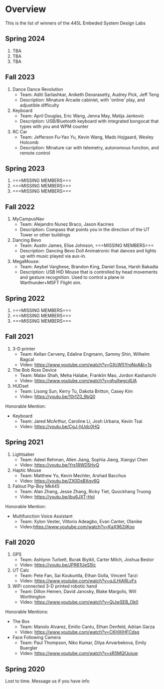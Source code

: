 # Overview
This is the list of winners of the 445L Embeded System Design Labs

## Spring 2024  

1. TBA
2. TBA
3. TBA

## Fall 2023

1. Dance Dance Revolution
	- Team: Aditi Sarlashkar, Aniketh Devarasetty, Audrey Pick, Jeff Teng
	- Description: Minature Arcade cabiniet, with 'online' play, and adjustible difficulty
2. Keyboard
	- Team: April Douglas, Eric Wang, Jenna May, Matija Jankovic 
	- Description: USB/Bluetooth keyboard with integrated bongocat that types with you and WPM counter 
3. RC Car
	- Team: Jefferson Fu-Yao Yu, Kevin Wang, Mads Hojgaard, Wesley Holcomb
	- Description: Minature car with telemetry, autonomous function, and remote control

## Spring 2023

1. ===MISSING MEMBERS===
2. ===MISSING MEMBERS===
3. ===MISSING MEMBERS===

## Fall 2022

1. MyCampusNav
	- Team: Alejandro Nunez Braco, Jason Kacines
	- Description: Compass that points you in the direction of the UT Tower or other buildings
2. Dancing Bevo
	- Team: Austin James, Elise Johnson, ===MISSING MEMBERS===
	- Description: Dancing Bevo Doll Animatronic that dances and lights up with music played via aux-in.
3. MegaMouse:
	- Team: Aeybel Varghese, Brandon King, Daniel Sosa, Harsh Bakadia
	- Description: USB HID Mouse that is controlled by head movements and gesture recognition. Used to control a plane in Warthunder+MSFT Flight sim.

## Spring 2022

1. ===MISSING MEMBERS===
2. ===MISSING MEMBERS===
3. ===MISSING MEMBERS===


## Fall 2021

1. 3-D printer
	- Team: Kellan Cerveny, Edaline Engmann, Sammy Shin, Wilhelm Bagcal
	- Video: https://www.youtube.com/watch?v=GXcW5YrqNoA&t=1s
2. The Bob Ross Device
	- Team: Malav Shah, Meha Halabe, Franklin Mao, Jordon Kashanchi
	- Video: https://www.youtube.com/watch?v=qhullwgcdUA
3. HUDset
	- Team: Lisong Sun, Kerry Tu, Dakota Britton, Casey Kim
	- Video: https://youtu.be/10rfZ0_9bQ0

Honorable Mention:
* Keyboard
	- Team: Jared McArthur, Caroline Li, Josh Urbana, Kevin Tsai
	- Video: https://youtu.be/CgJ-hUdc0HQ
	
## Spring 2021

1. Lightsaber
	- Team: Adeel Rehman, Allen Jiang, Sophia Jiang, Xiangyi Chen
	- Video: https://youtu.be/Yrs18WD5HyQ
2. Haptic Mouse
	- Team: Matthew Yu, Kevin Mechler, Arshad Bacchus
	- Video: https://youtu.be/ZX0DsBXqy6Q
3. Fallout Pip-Boy Mk445
	- Team: Alan Zhang,	Jesse Zhang, Ricky Tiet, Quockhang Truong
	- Video: https://youtu.be/ibu6JXT-HoI

Honorable Mention:
* Multifunction Voice Assistant
	- Team: Xylon Vester, Vittorio Adeagbo, Evan Canter, Olanike
	- Video:https://www.youtube.com/watch?v=KaX962jlKoo

## Fall 2020

1. GPS
	- Team: Ashlynn Turbett, Burak Biyikli, Carter Milch, Joshua Bestor
	- Video: https://youtu.be/JPR61UeS5lc
2. UT Calc
	- Team: Pete Fan, Sai Koukuntla, Ethan Golla, Vincent Tarzi
	- Video: https://www.youtube.com/watch?v=qJLHiARLvFs
3. WiFi connected 3-D printed robotic hand
	- Team: Dillon Heinen, David Janosky, Blake Margolis, Will Worthington
	- Video: https://www.youtube.com/watch?v=QjJwSEB_Ok0

Honorable Mentions:
* The Box
	- Team: Manolo Alvarez, Emilio Cantu, Ethan Denfeld, Adrian Garza
	- Video: https://www.youtube.com/watch?v=CKHXlHFCdsg
* Face Following Camera 
	- Team: Paul Thompson, Niko Kumar, Dilya Anvarbekova, Emily Buergler
	- Video: https://www.youtube.com/watch?v=sR5MQfJuiuw
	
## Spring 2020

Lost to time. Message us if you have info
